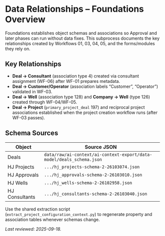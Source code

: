 # Data Relationships – Foundations Overview

Foundations establishes object schemas and associations so Approval and later phases can run without data fixes. This subprocess documents the key relationships created by Workflows 01, 03, 04, 05, and the forms/modules they rely on.

## Key Relationships
- **Deal → Consultant** (association type 4) created via consultant assignment (WF-06) after WF-01 prepares metadata.
- **Deal → Customer/Operator** (association labels “Customer”, “Operator”) validated in WF-03.
- **Deal → Well** (association type 128) and **Company → Well** (type 126) created through WF-04/WF-05.
- **Deal → Project** (`primary_project_deal` 197) and reciprocal project associations established when the project creation workflow runs (after WF-03 passes).

## Schema Sources
| Object | Source JSON |
|---|---|
| Deals | `data/raw/ai-context/ai-context-export/data-model/deals_schema.json` |
| HJ Projects | `.../hj_projects-schema-2-26103074.json` |
| HJ Approvals | `.../hj_approvals-schema-2-26103010.json` |
| HJ Wells | `.../hj_wells-schema-2-26102958.json` |
| HJ Consultants | `.../hj_consultants-schema-2-26103040.json` |

Use the shared extraction script (`extract_project_configuration_context.py`) to regenerate property and association tables whenever schemas change.

_Last reviewed: 2025-09-18._
